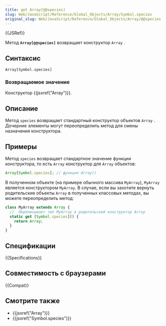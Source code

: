 ```yaml
---
title: get Array[@@species]
slug: Web/JavaScript/Reference/Global_Objects/Array/Symbol.species
original_slug: Web/JavaScript/Reference/Global_Objects/Array/@@species
---
```


{{JSRef}}

Метод **`Array[@@species]`** возвращает конструктор `Array` .

## Синтаксис

```
Array[Symbol.species]
```

### Возвращаемое значение

Конструктор {{jsxref("Array")}}.

## Описание

Метод `species` возвращает стандартный конструктор объектов `Array` . Дочерние элементы могут переопределить метод для смены назначения конструктора.

## Примеры

Метод `species` возвращает стандартное значение функции конструктора, то есть
`Array` конструктор для `Array` объектов:

```js
Array[Symbol.species]; // функция Array()
```

В полученном объекте (на примере обычного массива `MyArray`), `MyArray` является конструктором `MyArray`. В случае, если вы захотите вернуть родительские объекты `Array` в полученных классовых методах, вы можете переопределить метод:

```js
class MyArray extends Array {
  //  Переписывает тип MyArray в родительский конструктор Array
  static get [Symbol.species]() {
    return Array;
  }
}
```

## Спецификации

{{Specifications}}

## Совместимость с браузерами

{{Compat}}

## Смотрите также

- {{jsxref("Array")}}
- {{jsxref("Symbol.species")}}
